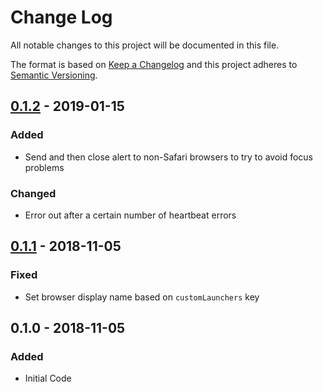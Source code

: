 # Change Log
All notable changes to this project will be documented in this file.

The format is based on [Keep a Changelog](http://keepachangelog.com/)
and this project adheres to [Semantic Versioning](http://semver.org/).

## [0.1.2] - 2019-01-15
### Added
- Send and then close alert to non-Safari browsers to try to avoid focus problems

### Changed
- Error out after a certain number of heartbeat errors

## [0.1.1] - 2018-11-05
### Fixed
- Set browser display name based on `customLaunchers` key

## 0.1.0 - 2018-11-05
### Added
- Initial Code

[0.1.2]: https://github.com/squarebracket/karma-selenium-grid-launcher/compare/0.1.1...0.1.2
[0.1.1]: https://github.com/squarebracket/karma-selenium-grid-launcher/compare/0.1.0...0.1.1
